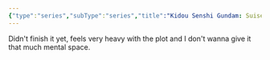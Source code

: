 ```yaml
---
{"type":"series","subType":"series","title":"Kidou Senshi Gundam: Suisei no Majo Season 2","englishTitle":"Mobile Suit Gundam: The Witch from Mercury Season 2","year":2023,"dataSource":"MALAPI","url":"https://myanimelist.net/anime/53199/Kidou_Senshi_Gundam__Suisei_no_Majo_Season_2","id":53199,"genres":["Action","Sci-Fi"],"studios":["Sunrise"],"episodes":12,"duration":"24 min per ep","onlineRating":8.05,"actors":null,"image":"https://cdn.myanimelist.net/images/anime/1023/134768.jpg","released":true,"streamingServices":["Crunchyroll","Netflix","Ani-One Asia","Bahamut Anime Crazy","CatchPlay","MeWatch","Sushiroll"],"airing":true,"airedFrom":"09/04/2023","airedTo":"01/01/1970","watched":false,"lastWatched":"","personalRating":0,"tags":["mediaDB/tv/series"],"dg-publish":true,"permalink":"/media-db/series/kidou-senshi-gundam-suisei-no-majo-season-2-2023/","dgPassFrontmatter":true,"noteIcon":"3","created":"2023-11-14T21:08:36.081+05:30","updated":"2023-12-10T09:45:30.330+05:30"}
---
```


Didn't finish it yet, feels very heavy with the plot and I don't wanna give it that much mental space.